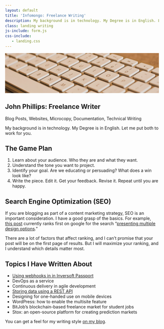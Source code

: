 ```yaml
---
layout: default
title: 'Infomongo: Freelance Writing'
description: My background is in technology. My Degree is in English. Let me put both to work for you.
class: landing writing
js-include: form.js
css-include: 
   - landing.css
---
```


<section class="white sm-flex wrap" markdown="1">

<div class="">
	<img src="/img/keyboard.jpg" class="full-width" alt="">
</div>

# John Phillips: Freelance Writer

<p class="lite">Blog Posts, Websites, Microcopy, Documentation, Technical Writing</p>


My background is in technology. My Degree is in English. Let me put both to work for you.

## The Game Plan

1. Learn about your audience. Who they are and what they want.
1. Understand the tone you want to project.
1. Identify your goal. Are we educating or persuading? What does a win look like?
1. Write the piece. Edit it. Get your feedback. Revise it. Repeat until you are happy.


## Search Engine Optimization (SEO)

If you are blogging as part of a content marketing strategy, SEO is an important consideration. I have a good grasp of the basics. For example, [this post](/posts/presenting-mulitple-design-options) currently ranks first on google for the search “[presenting multiple design options](https://www.google.com/search?hl=en&q=presenting%20multiple%20design%20options).”

There are a lot of factors that affect ranking, and I can’t promise that your post will be on the first page of results. But I will maximize your ranking, and I understand which details matter most.

## Topics I Have Written About

* [Using webhooks in in Inversoft Passport](https://www.inversoft.com/blog/2018/05/22/using-webhooks-in-passport-delete-user-data/?utm_source=webhook&utm_medium=jp&utm_campaign=postshare)
* DevOps as a service
* Continuous delivery in agile development
* [Storing data using a REST API](https://www.inversoft.com/blog/2018/02/28/storing-user-data-passport/?utm_source=jphilips&utm_medium=authorpost&utm_campaign=storingurls)
* Designing for one-handed use on mobile devices
* WordPress: how to enable the multisite feature
* BitJob’s blockchain-based freelance market for student jobs
* Stox: an open-source platform for creating prediction markets

You can get a feel for my writing style [on my blog](/posts/).

</section>



